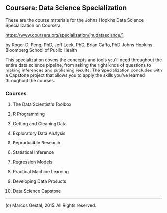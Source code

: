 
## Coursera: Data Science Specialization

These are the course materials for the Johns Hopkins Data Science Specialization on Coursera

https://www.coursera.org/specialization/jhudatascience/1

by Roger D. Peng, PhD, Jeff Leek, PhD, Brian Caffo, PhD
Johns Hopkins. Bloomberg School of Public Health

This specialization covers the concepts and tools you'll need throughout the entire data science pipeline, from asking the right kinds of questions to making inferences and publishing results. The Specialization concludes with a Capstone project that allows you to apply the skills you've learned throughout the courses.


### Courses

1. The Data Scientist's Toolbox

1. R Programming

1. Getting and Cleaning Data

1. Exploratory Data Analysis

1. Reproducible Research

1. Statistical Inference

1. Regression Models

1. Practical Machine Learning

1. Developing Data Products

1. Data Science Capstone

---

\(c) Marcos Gestal, 2015. All Rights reserved.
